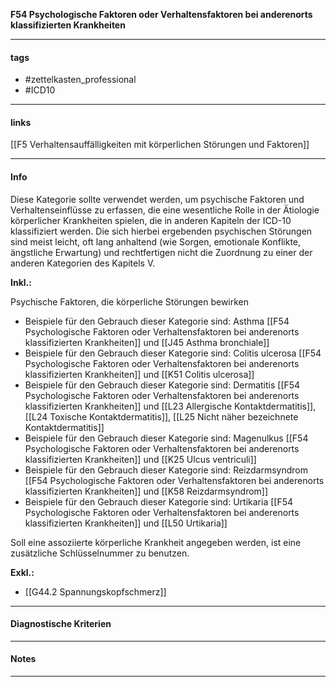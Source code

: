 __F54 Psychologische Faktoren oder Verhaltensfaktoren bei anderenorts klassifizierten Krankheiten__

___________________________________________
#### tags

- #zettelkasten_professional
- #ICD10 
___________________________________________
#### links

[[F5 Verhaltensauffälligkeiten mit körperlichen Störungen und Faktoren]]

___________________________________________
#### Info
Diese Kategorie sollte verwendet werden, um psychische Faktoren und Verhaltenseinflüsse zu erfassen, die eine wesentliche Rolle in der Ätiologie körperlicher Krankheiten spielen, die in anderen Kapiteln der ICD-10 klassifiziert werden. Die sich hierbei ergebenden psychischen Störungen sind meist leicht, oft lang anhaltend (wie Sorgen, emotionale Konflikte, ängstliche Erwartung) und rechtfertigen nicht die Zuordnung zu einer der anderen Kategorien des Kapitels V.

__Inkl.:__

Psychische Faktoren, die körperliche Störungen bewirken  
- Beispiele für den Gebrauch dieser Kategorie sind: Asthma [[F54 Psychologische Faktoren oder Verhaltensfaktoren bei anderenorts klassifizierten Krankheiten]] und [[J45 Asthma bronchiale]] 
- Beispiele für den Gebrauch dieser Kategorie sind: Colitis ulcerosa [[F54 Psychologische Faktoren oder Verhaltensfaktoren bei anderenorts klassifizierten Krankheiten]] und [[K51 Colitis ulcerosa]]
- Beispiele für den Gebrauch dieser Kategorie sind: Dermatitis [[F54 Psychologische Faktoren oder Verhaltensfaktoren bei anderenorts klassifizierten Krankheiten]] und [[L23 Allergische Kontaktdermatitis]], [[L24 Toxische Kontaktdermatitis]], [[L25 Nicht näher bezeichnete Kontaktdermatitis]] 
- Beispiele für den Gebrauch dieser Kategorie sind: Magenulkus [[F54 Psychologische Faktoren oder Verhaltensfaktoren bei anderenorts klassifizierten Krankheiten]] und [[K25 Ulcus ventriculi]]
- Beispiele für den Gebrauch dieser Kategorie sind: Reizdarmsyndrom [[F54 Psychologische Faktoren oder Verhaltensfaktoren bei anderenorts klassifizierten Krankheiten]] und [[K58 Reizdarmsyndrom]]
- Beispiele für den Gebrauch dieser Kategorie sind: Urtikaria [[F54 Psychologische Faktoren oder Verhaltensfaktoren bei anderenorts klassifizierten Krankheiten]] und [[L50 Urtikaria]]

Soll eine assoziierte körperliche Krankheit angegeben werden, ist eine zusätzliche Schlüsselnummer zu benutzen.

__Exkl.:__
- [[G44.2 Spannungskopfschmerz]]
___________________________________________
#### Diagnostische Kriterien

___________________________________________
#### Notes

___________________________________________

